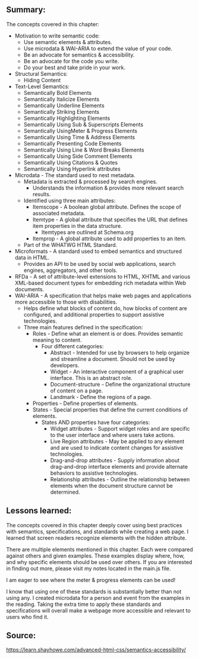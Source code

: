 ## Summary:
The concepts covered in this chapter:

* Motivation to write semantic code:
    * Use semantic elements & attributes.
    * Use microdata & WAI-ARIA to extend the value of your code.
    * Be an advocate for semantics & accessibility. 
    * Be an advocate for the code you write.
    * Do your best and take pride in your work. 
* Structural Semantics:
    * Hiding Content
* Text-Level Semantics: 
    * Semantically Bold Elements
    * Semantically Italicize Elements
    * Semantically Underline Elements
    * Semantically Striking Elements
    * Semantically Highlighting Elements
    * Semantically Using Sub & Superscripts Elements
    * Semantically UsingMeter & Progress Elements
    * Semantically Using Time & Address Elements
    * Semantically Presenting Code Elements
    * Semantically Using Line & Word Breaks Elements
    * Semantically Using Side Comment Elements
    * Semantically Using Citations & Quotes
    * Semantically Using Hyperlink attributes
* Microdata - The standard used to nest metadata.
    * Metadata is extracted & processed by search engines.
        * Understands the information & provides more relevant search results.
    * Identified using three main attributes:
        * Itemscope - A boolean global attribute. Defines the scope of associated metadata.
        * Itemtype - A global attribute that specifies the URL that defines item properties in the data structure.
            * Itemtypes are outlined at Schema.org
        * Itemprop - A global attribute used to add properties to an item. 
    * Part of the WHATWG HTML Standard.
* Microformats - A standard used to embed semantics and structured data in HTML.
    * Provides an API to be used by social web applications, search engines, aggregators, and other tools.
* RFDa - A set of attribute-level extensions to HTML, XHTML and various 
XML-based document types for embedding rich metadata within Web documents. 
* WAI-ARIA - A specification that helps make web pages and applications more accessible to those with disabilities. 
    * Helps define what blocks of content do, how blocks of content are configured, and additional properties to support assistive technologies. 
    * Three main features defined in the specification:
        * Roles - Define what an element is or does. Provides semantic meaning to content.
            * Four different categories:
                * Abstract - Intended for use by browsers to help organize and streamline a document. Should not be used by developers.
                * Widget - An interactive component of a graphical user interface. This is an abstract role.
                * Document-structure - Define the organizational structure of content on a page. 
                * Landmark - Define the regions of a page. 
        * Properties - Define properties of elements.
        * States - Special properties that define the current conditions of elements.
            * States AND properties have four categories:
                * Widget attributes - Support widget roles and are specific to the user interface and where users take actions. 
                * Live Region attributes - May be applied to any element and are used to indicate content changes for assistive technologies.
                * Drag-and-drop attributes - Supply information about drag-and-drop interface elements and provide alternate behaviors to assistive technologies. 
                * Relationship attributes - Outline the relationship between elements when the document structure cannot be determined.

## Lessons learned:
The concepts covered in this chapter deeply cover using best practices with semantics, specifications, and standards while creating a web page.
I learned that screen readers recognize elements with the hidden attribute. 

There are multiple elements mentioned in this chapter. Each were compared against others and given examples. These examples display where, how, and why specific elements should be used over others. If you are interested in finding out more, please visit my notes located in the main.js file.

I am eager to see where the meter & progress elements can be used! 

I know that using one of these standards is substantially better than not using any. I created microdata for a person and event from the examples in the reading. Taking the extra time to apply these standards and specifications will overall make a webpage more accessible and relevant to users who find it.

## Source:
https://learn.shayhowe.com/advanced-html-css/semantics-accessibility/